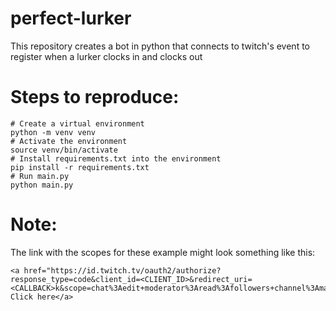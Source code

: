 # perfect-lurker
This repository creates a bot in python that connects to twitch's event to register when a lurker clocks in and clocks out


# Steps to reproduce:

```
# Create a virtual environment
python -m venv venv
# Activate the environment
source venv/bin/activate
# Install requirements.txt into the environment
pip install -r requirements.txt
# Run main.py
python main.py

```


# Note:
The link with the scopes for these example might look something like this:
```
<a href="https://id.twitch.tv/oauth2/authorize?response_type=code&client_id=<CLIENT_ID>&redirect_uri=<CALLBACK>k&scope=chat%3Aedit+moderator%3Aread%3Afollowers+channel%3Amanage%3Aredemptions+moderator%3Aread%3Ashoutouts"> Click here</a>
```
